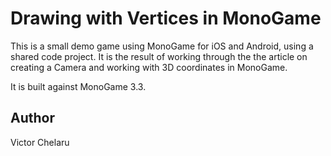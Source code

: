 Drawing with Vertices in MonoGame
====================================

This is a small demo game using MonoGame for iOS and Android, using a shared code project.  It is the result of working through the the article on creating a Camera and working with 3D coordinates in MonoGame.

It is built against MonoGame 3.3.

Author
------

Victor Chelaru
